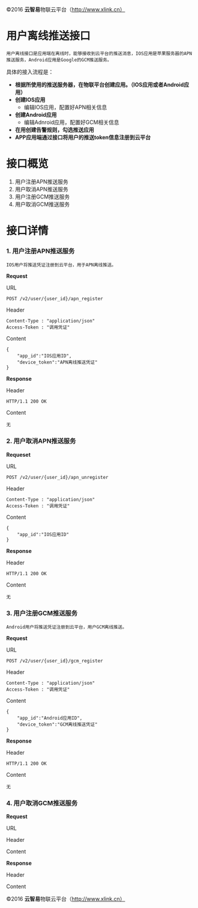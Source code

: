 ©2016  **云智易**物联云平台（http://www.xlink.cn）

# 用户离线推送接口

	用户离线接口是应用端在离线时，能够接收到云平台的推送消息，IOS应用是苹果服务器的APN推送服务，Android应用是Google的GCM推送服务。

具体的接入流程是：

* **根据所使用的推送服务器，在物联平台创建应用。（IOS应用或者Android应用）**
* **创建IOS应用**
	* 编辑IOS应用，配置好APN相关信息
* **创建Android应用**
	* 编辑Adnroid应用，配置好GCM相关信息
* **在用创建告警规则，勾选推送应用**
* **APP应用端通过接口将用户的推送token信息注册到云平台**


# **接口概览**

1. 用户注册APN推送服务
2. 用户取消APN推送服务 
3. 用户注册GCM推送服务
4. 用户取消GCM推送服务


# **接口详情**

### **1. 用户注册APN推送服务**
	
	IOS用户将推送凭证注册到云平台，用于APN离线推送。
	
**Request**

URL

	POST /v2/user/{user_id}/apn_register

Header
	
	Content-Type : "application/json"
	Access-Token : "调用凭证"

Content

	{
	    "app_id":"IOS应用ID",
	    "device_token":"APN离线推送凭证"
	}

**Response**

Header

	HTTP/1.1 200 OK

Content

	无

### **2. 用户取消APN推送服务**

**Requeset**

URL

	POST /v2/user/{user_id}/apn_unregister

Header

	Content-Type : "application/json"
	Access-Token : "调用凭证"

Content

	{
	    "app_id":"IOS应用ID"
	}

**Response**

Header

	HTTP/1.1 200 OK

Content

	无

### **3. 用户注册GCM推送服务**

	Android用户将推送凭证注册到云平台，用户GCM离线推送。

**Request**

URL

	POST /v2/user/{user_id}/gcm_register

Header
	
	Content-Type : "application/json"
	Access-Token : "调用凭证"
	

Content

	{
	    "app_id":"Android应用ID",
	    "device_token":"GCM离线推送凭证"
	}


**Response**

Header

	HTTP/1.1 200 OK

Content

	无


### **4. 用户取消GCM推送服务** 

**Request**

URL

Header

Content

**Response**

Header

Content














©2016  **云智易**物联云平台（http://www.xlink.cn）